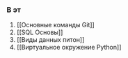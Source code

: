 
### В эт


1. [[Основные команды Git]]
2. [[SQL Основы]]
3. [[Виды данных питон]]
4. [[Виртуальное окружение Python]]